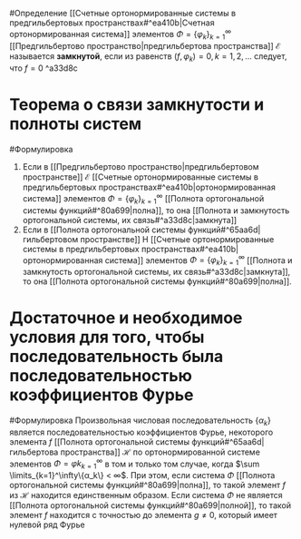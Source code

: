 #Определение 
[[Счетные ортонормированные системы в предгильбертовых пространствах#^ea410b|Счетная ортонормированная система]] элементов $Φ = \{φ_k\}^∞_{k=1}$ [[Предгильбертово пространство|предгильбертова пространства]] $\mathscr E$ называется **замкнутой**, если из равенств $(f,φ_k ) = 0, k = 1,2, . . .$ следует, что $f = 0$ ^a33d8c

# Теорема о связи замкнутости и полноты систем
#Формулировка 
1. Если в [[Предгильбертово пространство|предгильбертовом пространстве]] $\mathscr E$ [[Счетные ортонормированные системы в предгильбертовых пространствах#^ea410b|ортонормированная система]]  элементов $Φ = \{φ_k\}^∞_{k=1}$ [[Полнота ортогональной системы функций#^80a699|полна]], то она [[Полнота и замкнутость ортогональной системы, их связь#^a33d8c|замкнута]]
2. Если в [[Полнота ортогональной системы функций#^65aa6d|гильбертовом пространстве]] H [[Счетные ортонормированные системы в предгильбертовых пространствах#^ea410b|ортонормированная система]] элементов $Φ = \{φ_k\}^∞_{k=1}$ [[Полнота и замкнутость ортогональной системы, их связь#^a33d8c|замкнута]], то она [[Полнота ортогональной системы функций#^80a699|полна]].

# Достаточное и необходимое условия для того, чтобы последовательность была последовательностью коэффициентов Фурье

#Формулировка 
Произвольная числовая последовательность $\{α_k\}$ является последовательностью коэффициентов Фурье, некоторого элемента $f$ [[Полнота ортогональной системы функций#^65aa6d|гильбертова пространства]] $\mathscr H$ по ортонормированной системе элементов $Φ = {φk }^∞_{k=1}$ в том и только том случае, когда $\sum \limits_{k=1}^\infty\{α_k\} < ∞$. При этом, если система $Φ$ [[Полнота ортогональной системы функций#^80a699|полна]], то такой элемент $f$ из $\mathscr H$ находится единственным образом. 
Если система $Φ$ не является [[Полнота ортогональной системы функций#^80a699|полной]], то такой элемент $f$ находится с точностью до элемента $g \neq 0$, который имеет нулевой ряд Фурье

